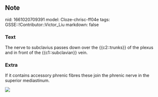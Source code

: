 ## Note
nid: 1661020709391
model: Cloze-chrisc-ff04e
tags: GSSE::!Contributor::Victor_Liu
markdown: false

### Text
The nerve to subclavius passes down over the {{c2::trunks}} of the plexus and in front of the {{c1::subclavian}} vein.

### Extra
If it contains accessory phrenic fibres these join the phrenic
nerve in the superior mediastinum.
<div><img src="Gray808.png"></div>

